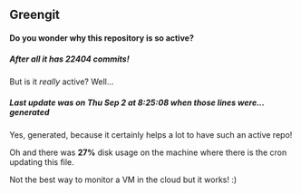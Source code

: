 ## Greengit

#### Do you wonder why this repository is so active?

##### After all it has 22404 commits!

But is it *really* active? Well...

##### Last update was on Thu Sep 2 at 8:25:08 when those lines were... generated

Yes, generated, because it certainly helps a lot to have such an active repo!

Oh and there was **27%** disk usage on the machine
where there is the cron updating this file.

Not the best way to monitor a VM in the cloud but it works! :)
